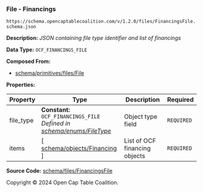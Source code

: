 ### File - Financings

`https://schema.opencaptablecoalition.com/v/1.2.0/files/FinancingsFile.schema.json`

**Description:** _JSON containing file type identifier and list of financings_

**Data Type:** `OCF_FINANCINGS_FILE`

**Composed From:**

- [schema/primitives/files/File](../primitives/files/File.md)

**Properties:**

| Property  | Type                                                                                               | Description                   | Required   |
| --------- | -------------------------------------------------------------------------------------------------- | ----------------------------- | ---------- |
| file_type | **Constant:** `OCF_FINANCINGS_FILE`</br>_Defined in [schema/enums/FileType](../enums/FileType.md)_ | Object type field             | `REQUIRED` |
| items     | [ [schema/objects/Financing](../objects/Financing.md) ]                                            | List of OCF financing objects | `REQUIRED` |

**Source Code:** [schema/files/FinancingsFile](../../../../schema/files/FinancingsFile.schema.json)

Copyright © 2024 Open Cap Table Coalition.
